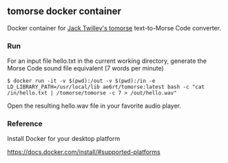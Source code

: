 ## tomorse docker container

Docker container for [Jack Twilley's tomorse](https://github.com/mathuin/tomorse) text-to-Morse Code converter.

### Run

For an input file hello.txt in the current working directory, generate the Morse Code sound file equivalent (7 words per minute)

```
$ docker run -it -v $(pwd):/out -v $(pwd):/in -e LD_LIBRARY_PATH=/usr/local/lib ae6rt/tomorse:latest bash -c "cat /in/hello.txt | /tomorse/tomorse -c 7 > /out/hello.wav"
```

Open the resulting hello.wav file in your favorite audio player.

### Reference

Install Docker for your desktop platform

https://docs.docker.com/install/#supported-platforms
